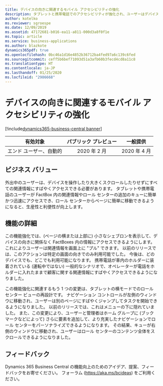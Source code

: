 ```yaml
---
title: デバイスの向きに関連するモバイル アクセシビリティの強化
description: タブレットと携帯電話でのアクセシビリティが強化され、ユーザーはデバイスの向きに関係なくすべての関連情報にアクセスできるようになります。
author: kotelko
ms.reviewer: sgroespe
ms.date: 12/09/2019
ms.assetid: 47172681-b016-ea11-a811-000d3a8f0f1e
ms.topic: article
ms.service: business-applications
ms.author: blazkote
dynamics365pdf: true
ms.openlocfilehash: 0bc46a1d16e4852b36712ba4fed97a6c139c6fed
ms.sourcegitcommit: ceff5b6bef71093d51a3afb60b3fecd4cd8a11c8
ms.translationtype: HT
ms.contentlocale: ja-JP
ms.lasthandoff: 01/25/2020
ms.locfileid: "2986668"
---
```

# <a name="enhanced-mobile-accessibility-related-to-device-orientation"></a>デバイスの向きに関連するモバイル アクセシビリティの強化
[!include[dynamics365-business-central banner](../includes/dynamics365-business-central.md)]

| 有効対象    |  パブリック プレビュー | 一般提供 | 
| ---------- | :----------: |:----------: |
|エンド ユーザー、自動的|2020 年 2 月| 2020 年 4 月|


## <a name="business-value"></a>ビジネス バリュー
<!-- bv start -->
外出中のユーザーは、デバイスを操作したり大きくスクロールしたりせずにすべての関連情報にすばやくアクセスできる必要があります。 タブレットや携帯電話のユーザーが FactBox 内の関連情報やロール センターの追加のキューに簡単かつ迅速にアクセスでき、ロール センターからページに簡単に移動できるようになると、生産性と利便性が向上します。
<!-- bv end -->



## <a name="feature-details"></a>機能の詳細
<!--feature detail start -->
この機能強化では、(ページの横または上部に) 小さなシェブロンを表示して、デバイスの向きに関係なく FactBoxes 内の情報にアクセスできるようにします。これによりユーザーは関連情報を画面上に "プル" できます。 以前のリリースでは、このアクションは特定の画面の向きでのみ利用可能でした。 今後は、どのデバイスでも、どこでも利用可能になります。 携帯電話が車内のホルダーに装着されている (運転中ではない) 一般的なシナリオで、オペレーターが電話をホルダーに入れたままで顧客に関する関連情報にすばやくアクセスできるようになりました。

この機能強化に関連するもう 1 つの変更は、タブレットの横モードでのロール センター ビューの再設計です。 ナビゲーション コントロールが左側のウィンドウに移動され、ユーザーは別のページにすばやくジャンプしてタスクを開始できるようになりました。 以前のリリースでは、これはメニューの下に隠れていました。 また、この変更により、ユーザーと管理者はホーム グループに (ブックマークなどによって) さらに要素を追加して、より充実したナビゲーションでロール センターをパーソナライズできるようになります。 その結果、キューが右側のウィンドウに移動され、ユーザーはロール センターのコンテンツ全体をスクロールできるようになりました。 
<!--feature detail end -->






## <a name="tell-us-what-you-think"></a>フィードバック
Dynamics 365 Business Central の機能向上のためのアイデア、提案、フィードバックをお寄せください。 フォーラム (https://aka.ms/bcideas) をご利用ください。



